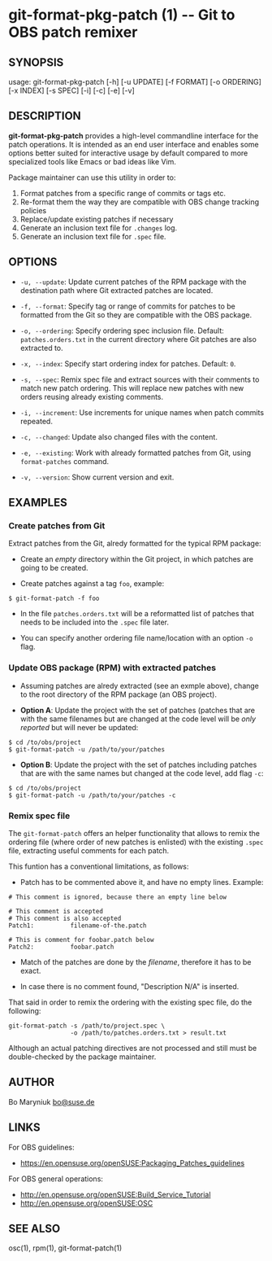 git-format-pkg-patch (1) -- Git to OBS patch remixer
====================================================

## SYNOPSIS

usage: git-format-pkg-patch [-h] [-u UPDATE] [-f FORMAT] [-o ORDERING]
                            [-x INDEX] [-s SPEC] [-i] [-c] [-e] [-v]


## DESCRIPTION

**git-format-pkg-patch** provides a high-level commandline interface
for the patch operations. It is intended as an end user
interface and enables some options better suited for interactive
usage by default compared to more specialized tools like
Emacs or bad ideas like Vim.

Package maintainer can use this utility
in order to:

1. Format patches from a specific range of commits or tags etc.
2. Re-format them the way they are compatible with OBS change tracking
policies
3. Replace/update existing patches if necessary
4. Generate an inclusion text file for `.changes` log.
5. Generate an inclusion text file for `.spec` file.

## OPTIONS

* `-u, --update`:
  Update current patches of the RPM package with the destination path
  where Git extracted patches are located.

* `-f, --format`:
  Specify tag or range of commits for patches to be formatted from the
  Git so they are compatible with the OBS package.

* `-o, --ordering`:
  Specify ordering spec inclusion file. Default: `patches.orders.txt`
  in the current directory where Git patches are also extracted to.

* `-x, --index`:
  Specify start ordering index for patches. Default: `0`.

* `-s, --spec`:
  Remix spec file and extract sources with their comments to match new
  patch ordering. This will replace new patches with new orders
  reusing already existing comments.

* `-i, --increment`:
  Use increments for unique names when patch commits repeated.

* `-c, --changed`:
  Update also changed files with the content.

* `-e, --existing`:
  Work with already formatted patches from Git, using `format-patches`
  command.

* `-v, --version`:
  Show current version and exit.

## EXAMPLES

### Create patches from Git

Extract patches from the Git, alredy formatted for the typical RPM
package:

- Create an _empty_ directory within the Git project, in which
patches are going to be created.

- Create patches against a tag `foo`, example:

```
$ git-format-patch -f foo
```

- In the file `patches.orders.txt` will be a reformatted list of
patches that needs to be included into the `.spec` file later.

- You can specify another ordering file name/location with an option
`-o` flag.

### Update OBS package (RPM) with extracted patches

- Assuming patches are alredy extracted (see an exmple above), change
to the root directory of the RPM package (an OBS project).

- **Option A**: Update the project with the set of patches (patches
that are with the same filenames but are changed at the code level
will be _only reported_ but will never be updated:

```
$ cd /to/obs/project
$ git-format-patch -u /path/to/your/patches
```

- **Option B**: Update the project with the set of patches including
patches that are with the same names but changed at the code level,
add flag `-c`:

```
$ cd /to/obs/project
$ git-format-patch -u /path/to/your/patches -c
```

### Remix spec file

The `git-format-patch` offers an helper functionality that allows to
remix the ordering file (where order of new patches is enlisted) with
the existing `.spec` file, extracting useful comments for each patch.

This funtion has a conventional limitations, as follows:

- Patch has to be commented above it, and have no empty
lines. Example:

```
# This comment is ignored, because there an empty line below

# This comment is accepted
# This comment is also accepted
Patch1:          filename-of-the.patch

# This is comment for foobar.patch below
Patch2:          foobar.patch
```

- Match of the patches are done by the _filename_, therefore it has to
be exact.

- In case there is no comment found, "Description N/A" is inserted.

That said in order to remix the ordering with the existing spec file,
do the following:

```
git-format-patch -s /path/to/project.spec \
                 -o /path/to/patches.orders.txt > result.txt
```

Although an actual patching directives are not processed and still
must be double-checked by the package maintainer.

## AUTHOR

  Bo Maryniuk <bo@suse.de>

## LINKS

For OBS guidelines:

* https://en.opensuse.org/openSUSE:Packaging_Patches_guidelines

For OBS general operations:

* http://en.opensuse.org/openSUSE:Build_Service_Tutorial
* http://en.opensuse.org/openSUSE:OSC

## SEE ALSO

osc(1), rpm(1), git-format-patch(1)
